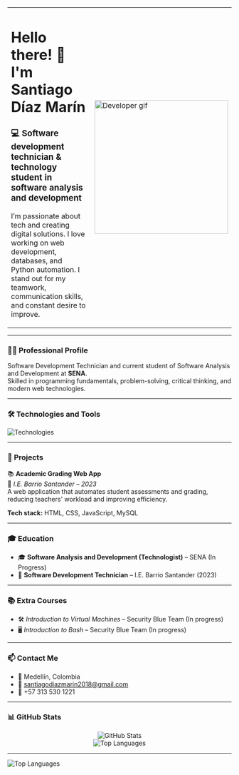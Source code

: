 <table>
  <tr>
    <td width="60%">
      <h1>Hello there! 👋 I'm <strong>Santiago Díaz Marín</strong></h1>
      <h3>💻 Software development technician & technology student in software analysis and development</h3>
      <p>
        I’m passionate about tech and creating digital solutions. I love working on web development, databases, and Python automation.  
        I stand out for my teamwork, communication skills, and constant desire to improve.
      </p>
    </td>
    <td>
      <img src="https://media.giphy.com/media/26tn33aiTi1jkl6H6/giphy.gif" alt="Developer gif" width="300"/>
    </td>
  </tr>
</table>

---

### 🧑‍💼 Professional Profile

Software Development Technician and current student of Software Analysis and Development at **SENA**.  
Skilled in programming fundamentals, problem-solving, critical thinking, and modern web technologies.

---

### 🛠️ Technologies and Tools

<p>
  <img src="https://skillicons.dev/icons?i=html,css,js,python,php,mysql" alt="Technologies" />
</p>

---

### 🚀 Projects

📚 **Academic Grading Web App**  
📍 *I.E. Barrio Santander – 2023*  
A web application that automates student assessments and grading, reducing teachers' workload and improving efficiency.  

**Tech stack:** HTML, CSS, JavaScript, MySQL

---

### 🎓 Education

- 🎓 **Software Analysis and Development (Technologist)** – SENA (In Progress)  
- 💼 **Software Development Technician** – I.E. Barrio Santander (2023)

---

### 📚 Extra Courses

- 🛠️ *Introduction to Virtual Machines* – Security Blue Team (In progress)  
- 🖥️ *Introduction to Bash* – Security Blue Team (In progress)

---

### 📫 Contact Me

- 📍 Medellín, Colombia  
- 📧 santiagodiazmarin2018@gmail.com  
- 📱 +57 313 530 1221

---

### 📊 GitHub Stats

<p align="center">
  <img src="https://github-readme-stats.vercel.app/api?username=SantiagoDiazMarin&show_icons=true&theme=tokyonight" alt="GitHub Stats" />
  <br />
  <img src="https://github-readme-stats.vercel.app/api/top-langs/?username=SantiagoDiazMarin&layout=compact&theme=tokyonight" alt="Top Languages" />
</p>

---
  <img src="https://github-readme-stats.vercel.app/api/top-langs/?username=SantiagoDiazMarin&layout=compact&theme=tokyonight" alt="Top Languages" />
</p>
